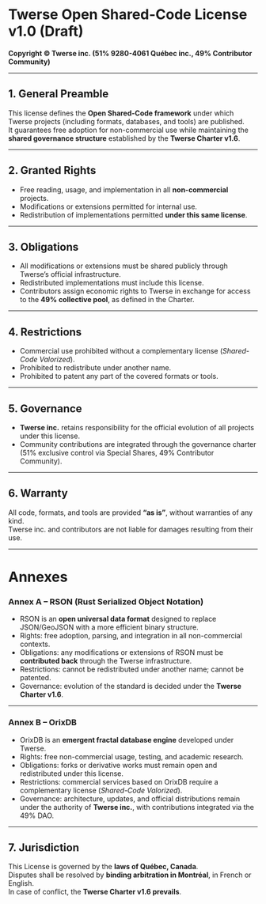 # Twerse Open Shared-Code License v1.0 (Draft)

**Copyright © Twerse inc. (51% 9280-4061 Québec inc., 49% Contributor Community)**  

---

## 1. General Preamble
This license defines the **Open Shared-Code framework** under which Twerse projects (including formats, databases, and tools) are published.  
It guarantees free adoption for non-commercial use while maintaining the **shared governance structure** established by the **Twerse Charter v1.6**.  

---

## 2. Granted Rights
- Free reading, usage, and implementation in all **non-commercial** projects.  
- Modifications or extensions permitted for internal use.  
- Redistribution of implementations permitted **under this same license**.  

---

## 3. Obligations
- All modifications or extensions must be shared publicly through Twerse’s official infrastructure.  
- Redistributed implementations must include this license.  
- Contributors assign economic rights to Twerse in exchange for access to the **49% collective pool**, as defined in the Charter.  

---

## 4. Restrictions
- Commercial use prohibited without a complementary license (*Shared-Code Valorized*).  
- Prohibited to redistribute under another name.  
- Prohibited to patent any part of the covered formats or tools.  

---

## 5. Governance
- **Twerse inc.** retains responsibility for the official evolution of all projects under this license.  
- Community contributions are integrated through the governance charter (51% exclusive control via Special Shares, 49% Contributor Community).  

---

## 6. Warranty
All code, formats, and tools are provided **“as is”**, without warranties of any kind.  
Twerse inc. and contributors are not liable for damages resulting from their use.  

---

# Annexes

### Annex A – RSON (Rust Serialized Object Notation)
- RSON is an **open universal data format** designed to replace JSON/GeoJSON with a more efficient binary structure.  
- Rights: free adoption, parsing, and integration in all non-commercial contexts.  
- Obligations: any modifications or extensions of RSON must be **contributed back** through the Twerse infrastructure.  
- Restrictions: cannot be redistributed under another name; cannot be patented.  
- Governance: evolution of the standard is decided under the **Twerse Charter v1.6**.  

---

### Annex B – OrixDB
- OrixDB is an **emergent fractal database engine** developed under Twerse.  
- Rights: free non-commercial usage, testing, and academic research.  
- Obligations: forks or derivative works must remain open and redistributed under this license.  
- Restrictions: commercial services based on OrixDB require a complementary license (*Shared-Code Valorized*).  
- Governance: architecture, updates, and official distributions remain under the authority of **Twerse inc.**, with contributions integrated via the 49% DAO.  

---

## 7. Jurisdiction
This License is governed by the **laws of Québec, Canada**.  
Disputes shall be resolved by **binding arbitration in Montréal**, in French or English.  
In case of conflict, the **Twerse Charter v1.6 prevails**.  

